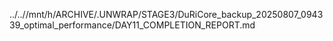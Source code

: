 ../..//mnt/h/ARCHIVE/.UNWRAP/STAGE3/DuRiCore_backup_20250807_094339_optimal_performance/DAY11_COMPLETION_REPORT.md